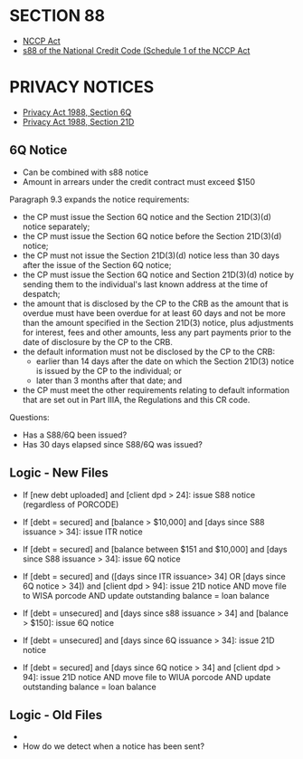 # SECTION 88

- [NCCP Act](https://classic.austlii.edu.au/au/legis/cth/consol_act/nccpa2009377/)
- [s88 of the National Credit Code (Schedule 1 of the NCCP Act](https://www8.austlii.edu.au/cgi-bin/viewdoc/au/legis/cth/consol_act/nccpa2009377/sch1.html#_Toc155788863)

# PRIVACY NOTICES

- [Privacy Act 1988, Section 6Q](https://www5.austlii.edu.au/au/legis/cth/consol_act/pa1988108/s6q.html)
- [Privacy Act 1988, Section 21D](https://www5.austlii.edu.au/au/legis/cth/consol_act/pa1988108/s21d.html)

## 6Q Notice

- Can be combined with s88 notice
- Amount in arrears under the credit contract must exceed $150

Paragraph 9.3 expands the notice requirements:

- the CP must issue the Section 6Q notice and the Section 21D(3)(d) notice separately;
- the CP must issue the Section 6Q notice before the Section 21D(3)(d) notice;
- the CP must not issue the Section 21D(3)(d) notice less than 30 days after the issue of the Section 6Q notice;
- the CP must issue the Section 6Q notice and Section 21D(3)(d) notice by sending them to the individual's last known address at the time of despatch;
- the amount that is disclosed by the CP to the CRB as the amount that is overdue must have been overdue for at least 60 days and not be more than the amount specified in the Section 21D(3) notice, plus adjustments for interest, fees and other amounts, less any part payments prior to the date of disclosure by the CP to the CRB.
- the default information must not be disclosed by the CP to the CRB:
  - earlier than 14 days after the date on which the Section 21D(3) notice is issued by the CP to the
    individual; or
  - later than 3 months after that date; and
- the CP must meet the other requirements relating to default information that are set out in Part IIIA, the Regulations and this CR code.

Questions:

- Has a S88/6Q been issued?
- Has 30 days elapsed since S88/6Q was issued?

## Logic - New Files

- If [new debt uploaded] and [client dpd > 24]: issue S88 notice (regardless of PORCODE)

- If [debt = secured] and [balance > $10,000] and [days since S88 issuance > 34]: issue ITR notice
- If [debt = secured] and [balance between $151 and $10,000] and [days since S88 issuance > 34]: issue 6Q notice
- If [debt = secured] and ([days since ITR issuance> 34] OR [days since 6Q notice > 34]) and [client dpd > 94]: issue 21D notice AND move file to WISA porcode AND update outstanding balance = loan balance
- If [debt = unsecured] and [days since s88 issuance > 34] and [balance > $150]: issue 6Q notice
- If [debt = unsecured] and [days since 6Q issuance > 34]: issue 21D notice
- If [debt = secured] and [days since 6Q notice > 34] and [client dpd > 94]: issue 21D notice AND move file to WIUA porcode AND update outstanding balance = loan balance

## Logic - Old Files

- 
- How do we detect when a notice has been sent?
